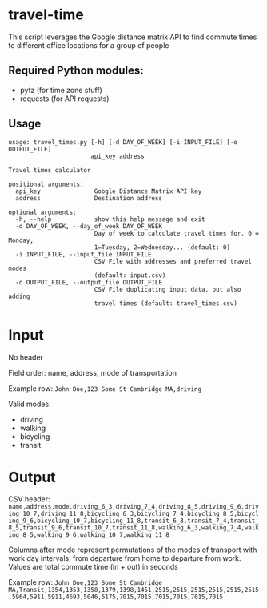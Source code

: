 # travel-time
This script leverages the Google distance matrix API to find commute times to different office locations for a group of people
## Required Python modules:
- pytz (for time zone stuff)
- requests (for API requests)

## Usage
```
usage: travel_times.py [-h] [-d DAY_OF_WEEK] [-i INPUT_FILE] [-o OUTPUT_FILE]
                       api_key address

Travel times calculator

positional arguments:
  api_key               Google Distance Matrix API key
  address               Destination address

optional arguments:
  -h, --help            show this help message and exit
  -d DAY_OF_WEEK, --day_of_week DAY_OF_WEEK
                        Day of week to calculate travel times for. 0 = Monday,
                        1=Tuesday, 2=Wednesday... (default: 0)
  -i INPUT_FILE, --input_file INPUT_FILE
                        CSV File with addresses and preferred travel modes
                        (default: input.csv)
  -o OUTPUT_FILE, --output_file OUTPUT_FILE
                        CSV File duplicating input data, but also adding
                        travel times (default: travel_times.csv)

```

# Input
No header

Field order: name, address, mode of transportation

Example row: `John Doe,123 Some St Cambridge MA,driving`

Valid modes:
- driving
- walking
- bicycling
- transit

# Output
CSV header: `name,address,mode,driving_6_3,driving_7_4,driving_8_5,driving_9_6,driving_10_7,driving_11_8,bicycling_6_3,bicycling_7_4,bicycling_8_5,bicycling_9_6,bicycling_10_7,bicycling_11_8,transit_6_3,transit_7_4,transit_8_5,transit_9_6,transit_10_7,transit_11_8,walking_6_3,walking_7_4,walking_8_5,walking_9_6,walking_10_7,walking_11_8`

Columns after mode represent permutations of the modes of transport with work day intervals, from departure from home to departure from work. Values are total commute time (in + out) in seconds

Example row: `John Doe,123 Some St Cambridge MA,Transit,1354,1353,1358,1379,1398,1451,2515,2515,2515,2515,2515,2515,5964,5911,5911,4693,5046,5175,7015,7015,7015,7015,7015,7015`
